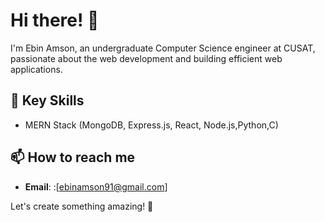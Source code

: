 # Hi there! 👋

I'm Ebin Amson, an undergraduate Computer Science engineer at CUSAT, passionate about the web development and building efficient web applications.

## 🔧 Key Skills
- MERN Stack (MongoDB, Express.js, React, Node.js,Python,C)


## 📫 How to reach me
- **Email**: :[ebinamson91@gmail.com]

Let's create something amazing! 🚀


